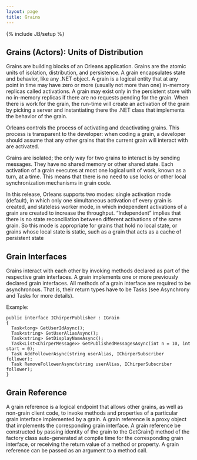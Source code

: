 ```yaml
---
layout: page
title: Grains
---
```

{% include JB/setup %}

## Grains (Actors): Units of Distribution

Grains are building blocks of an Orleans application. Grains are the atomic units of isolation, distribution, and persistence. A grain encapsulates state and behavior, like any .NET object. A grain is a logical entity that at any point in time may have zero or more (usually not more than one) in-memory replicas called activations. A grain may exist only in the persistent store with no in-memory replicas if there are no requests pending for the grain. When there is work for the grain, the run-time will create an activation of the grain by picking a server and instantiating there the .NET class that implements the behavior of the grain. 

 Orleans controls the process of activating and deactivating grains. This process is transparent to the developer: when coding a grain, a developer should assume that any other grains that the current grain will interact with are activated. 

 Grains are isolated; the only way for two grains to interact is by sending messages. They have no shared memory or other shared state. Each activation of a grain executes at most one logical unit of work, known as a turn, at a time. This means that there is no need to use locks or other local synchronization mechanisms in grain code.

 In this release, Orleans supports two modes: single activation mode (default), in which only one simultaneous activation of every grain is created, and stateless worker mode, in which independent activations of a grain are created to increase the throughput. “Independent” implies that there is no state reconciliation between different activations of the same grain. So this mode is appropriate for grains that hold no local state, or grains whose local state is static, such as a grain that acts as a cache of persistent state

## Grain Interfaces

Grains interact with each other by invoking methods declared as part of the respective grain interfaces. A grain implements one or more previously declared grain interfaces. All methods of a grain interface are required to be asynchronous. That is, their return types have to be Tasks (see Asynchrony and Tasks for more details). 

Example:

    public interface IChirperPublisher : IGrain 
    { 
      Task<long> GetUserIdAsync(); 
      Task<string> GetUserAliasAsync();
      Task<string> GetDisplayNameAsync();
      Task<List<ChirperMessage>> GetPublishedMessagesAsync(int n = 10, int start = 0); 
      Task AddFollowerAsync(string userAlias, IChirperSubscriber follower); 
      Task RemoveFollowerAsync(string userAlias, IChirperSubscriber follower); 
    } 

## Grain Reference

A grain reference is a logical endpoint that allows other grains, as well as non-grain client code, to invoke methods and properties of a particular grain interface implemented by a grain. A grain reference is a proxy object that implements the corresponding grain interface. A grain reference be constructed by passing identity of the grain to the GetGrain() method of the factory class auto-generated at compile time for the corresponding grain interface, or receiving the return value of a method or property. A grain reference can be passed as an argument to a method call.